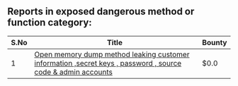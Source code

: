 ## Reports in exposed dangerous method or function category:
| S.No | Title | Bounty |
| ---- | ----- | ------ |
| 1 | [Open memory dump method leaking customer information ,secret keys , password , source code & admin accounts](https://hackerone.com/reports/783360) | $0.0 |